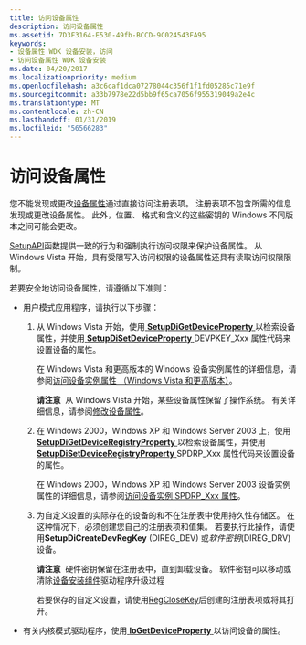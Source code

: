 ```yaml
---
title: 访问设备属性
description: 访问设备属性
ms.assetid: 7D3F3164-E530-49fb-BCCD-9C024543FA95
keywords:
- 设备属性 WDK 设备安装，访问
- 访问设备属性 WDK 设备安装
ms.date: 04/20/2017
ms.localizationpriority: medium
ms.openlocfilehash: a3c6caf1dca07278044c356f1f1fd05285c71e9f
ms.sourcegitcommit: a33b7978e22d5bb9f65ca7056f955319049a2e4c
ms.translationtype: MT
ms.contentlocale: zh-CN
ms.lasthandoff: 01/31/2019
ms.locfileid: "56566283"
---
```

# <a name="accessing-device-properties"></a>访问设备属性


您不能发现或更改[设备属性](device-properties.md)通过直接访问注册表项。 注册表项不包含所需的信息发现或更改设备属性。 此外，位置、 格式和含义的这些密钥的 Windows 不同版本之间可能会更改。

[SetupAPI](setupapi.md)函数提供一致的行为和强制执行访问权限来保护设备属性。 从 Windows Vista 开始，具有受限写入访问权限的设备属性还具有读取访问权限限制。

若要安全地访问设备属性，请遵循以下准则：

-   用户模式应用程序，请执行以下步骤：

    1.  从 Windows Vista 开始，使用[ **SetupDiGetDeviceProperty** ](https://msdn.microsoft.com/library/windows/hardware/ff551963)以检索设备属性，并使用[ **SetupDiSetDeviceProperty** ](https://msdn.microsoft.com/library/windows/hardware/ff552163)DEVPKEY_Xxx 属性代码来设置设备的属性。

        在 Windows Vista 和更高版本的 Windows 设备实例属性的详细信息，请参阅[访问设备实例属性 （Windows Vista 和更高版本）](accessing-device-instance-properties--windows-vista-and-later-.md)。

        **请注意**  从 Windows Vista 开始，某些设备属性保留了操作系统。 有关详细信息，请参阅[修改设备属性](modifying-device-properties.md)。

    2.  在 Windows 2000，Windows XP 和 Windows Server 2003 上，使用[ **SetupDiGetDeviceRegistryProperty** ](https://msdn.microsoft.com/library/windows/hardware/ff551122)以检索设备属性，并使用[ **SetupDiSetDeviceRegistryProperty** ](https://msdn.microsoft.com/library/windows/hardware/ff552169) SPDRP_Xxx 属性代码来设置设备的属性。

        在 Windows 2000，Windows XP 和 Windows Server 2003 设备实例属性的详细信息，请参阅[访问设备实例 SPDRP_Xxx 属性](accessing-device-instance-spdrp-xxx-properties.md)。

    3.  为自定义设置的实际存在的设备的和不在注册表中使用持久性存储区。 在这种情况下，必须创建您自己的注册表项和值集。 若要执行此操作，请使用**SetupDiCreateDevRegKey** (DIREG_DEV) 或*软件密钥*(DIREG_DRV) 设备。

        **请注意**  硬件密钥保留在注册表中，直到卸载设备。 软件密钥可以移动或清除[设备安装组件](https://msdn.microsoft.com/library/windows/hardware/ff541277)驱动程序升级过程

        若要保存的自定义设置，请使用[RegCloseKey](https://go.microsoft.com/fwlink/p/?linkid=194543)后创建的注册表项或将其打开。

-   有关内核模式驱动程序，使用[ **IoGetDeviceProperty** ](https://msdn.microsoft.com/library/windows/hardware/ff549203)以访问设备的属性。

 

 





